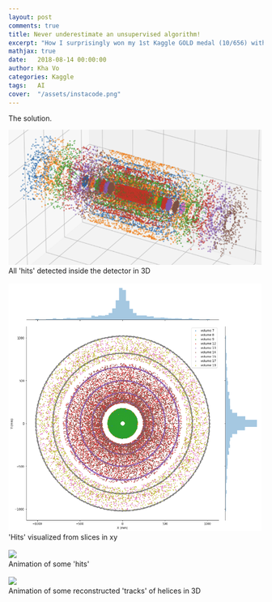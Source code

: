 ```yaml
---
layout: post
comments: true
title: Never underestimate an unsupervised algorithm!
excerpt: "How I surprisingly won my 1st Kaggle GOLD medal (10/656) with DBSCAN in a challenging Quantum Physics particle tracking problem"
mathjax: true
date:   2018-08-14 00:00:00
author: Kha Vo
categories: Kaggle
tags:	AI
cover:  "/assets/instacode.png"
---
```


The solution.



<div class="imgcap">
<img src="/images/trackML_detector_yz.png" width="500">
<div class="thecap"> All 'hits' detected inside the detector in 3D </div>
</div>
<br>


<div class="imgcap">
<img src="/images/trackML_detector_xy.png" width="500">
<div class="thecap"> 'Hits' visualized from slices in xy </div>
</div>
<br>


<div class="imgcap">
<img src="/images/trackML_hits.gif" width="500">
<div class="thecap"> Animation of some 'hits' </div>
</div>
<br>



<div class="imgcap">
<img src="/images/trackML_tracks.gif" width="500">
<div class="thecap"> Animation of some reconstructed 'tracks' of helices in 3D </div>
</div>
<br>
